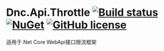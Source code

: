 # Dnc.Api.Throttle [![Build status](https://ci.appveyor.com/api/projects/status/8fj8htmkcudmel65?svg=true)](https://ci.appveyor.com/project/kulend/dnc-api-throttle) [![NuGet](https://img.shields.io/nuget/v/Nuget.Core.svg)](https://www.nuget.org/packages/Dnc.Api.Throttle/) [![GitHub license](https://img.shields.io/github/license/kulend/Dnc.Api.Throttle.svg)](https://github.com/kulend/Dnc.Api.Throttle/blob/master/LICENSE)

适用于.Net Core WebApi接口限流框架

